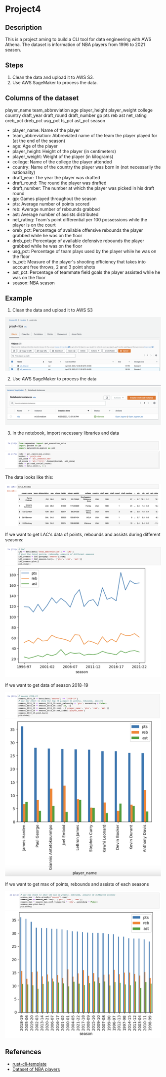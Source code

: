# Project4

## Description

This is a project aming to build a CLI tool for data engineering with AWS Athena. The dataset is information of NBA players from 1996 to 2021 season.

## Steps

1. Clean the data and upload it to AWS S3.
2. Use AWS SageMaker to process the data.

## Columns of the dataset

player_name	team_abbreviation	age	player_height	player_weight	college	country	draft_year	draft_round	draft_number	gp	pts	reb	ast	net_rating	oreb_pct	dreb_pct	usg_pct	ts_pct	ast_pct	season

- player_name: Name of the player
- team_abbreviation: Abbreviated name of the team the player played for (at the end of the season)
- age: Age of the player
- player_height: Height of the player (in centimeters)
- player_weight: Weight of the player (in kilograms)
- college: Name of the college the player attended
- country: Name of the country the player was born in (not necessarily the nationality)
- draft_year: The year the player was drafted
- draft_round: The round the player was drafted
- draft_number: The number at which the player was picked in his draft round
- gp: Games played throughout the season
- pts: Average number of points scored
- reb: Average number of rebounds grabbed
- ast: Average number of assists distributed
- net_rating: Team's point differential per 100 possessions while the player is on the court
- oreb_pct: Percentage of available offensive rebounds the player grabbed while he was on the floor
- dreb_pct: Percentage of available defensive rebounds the player grabbed while he was on the floor
- usg_pct: Percentage of team plays used by the player while he was on the floor
- ts_pct: Measure of the player's shooting efficiency that takes into account free throws, 2 and 3 point shots
- ast_pct: Percentage of teammate field goals the player assisted while he was on the floor
- season: NBA season

## Example

1. Clean the data and upload it to AWS S3

![s3_data](./img/s3.png)

2. Use AWS SageMaker to process the data

![sagemaker](./img/sagemaker.png)

3. In the notebook, import necessary libraries and data

![notebook](./img/basic_setup.png)

The data looks like this:

![data](./img/data.png)

If we want to get LAC's data of points, rebounds and assists during different seasons:

![lac](./img/lac.png)
![lac_res](./img/lac_res.png)

If we want to get data of season 2018-19

![season18-19](img/season18-19.png)
![season18-19_res](img/season18-19_res.png)

If we want to get max of points, rebounds and assists of each seasons

![max](img/max.png)
![max_res](img/max_res.png)

## References

* [rust-cli-template](https://github.com/kbknapp/rust-cli-template)
* [Dataset of NBA players](https://www.kaggle.com/datasets/justinas/nba-players-data)

